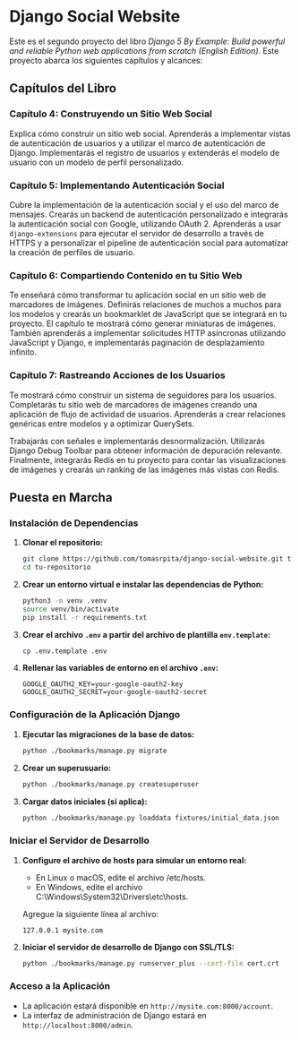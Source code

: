 # Django Social Website

Este es el segundo proyecto del libro *Django 5 By Example: Build powerful and reliable Python web applications from scratch (English Edition)*. Este proyecto abarca los siguientes capítulos y alcances:

## Capítulos del Libro

### Capítulo 4: Construyendo un Sitio Web Social
Explica cómo construir un sitio web social. Aprenderás a implementar vistas de autenticación de usuarios y a utilizar el marco de autenticación de Django. Implementarás el registro de usuarios y extenderás el modelo de usuario con un modelo de perfil personalizado.

### Capítulo 5: Implementando Autenticación Social
Cubre la implementación de la autenticación social y el uso del marco de mensajes. Crearás un backend de autenticación personalizado e integrarás la autenticación social con Google, utilizando OAuth 2. Aprenderás a usar `django-extensions` para ejecutar el servidor de desarrollo a través de HTTPS y a personalizar el pipeline de autenticación social para automatizar la creación de perfiles de usuario.

### Capítulo 6: Compartiendo Contenido en tu Sitio Web 
Te enseñará cómo transformar tu aplicación social en un sitio web de marcadores de imágenes. Definirás relaciones de muchos a muchos para los modelos y crearás un bookmarklet de JavaScript que se integrará en tu proyecto. El capítulo te mostrará cómo generar miniaturas de imágenes. También aprenderás a implementar solicitudes HTTP asíncronas utilizando JavaScript y Django, e implementarás paginación de desplazamiento infinito.

### Capítulo 7: Rastreando Acciones de los Usuarios
Te mostrará cómo construir un sistema de seguidores para los usuarios. Completarás tu sitio web de marcadores de imágenes creando una aplicación de flujo de actividad de usuarios. Aprenderás a crear relaciones genéricas entre modelos y a optimizar QuerySets.

Trabajarás con señales e implementarás desnormalización. Utilizarás Django Debug Toolbar para obtener información de depuración relevante. Finalmente, integrarás Redis en tu proyecto para contar las visualizaciones de imágenes y crearás un ranking de las imágenes más vistas con Redis.

## Puesta en Marcha

### Instalación de Dependencias

1. **Clonar el repositorio:**

    ```sh
    git clone https://github.com/tomasrpita/django-social-website.git tu-repositorio
    cd tu-repositorio
    ```

2. **Crear un entorno virtual e instalar las dependencias de Python:** 

    ```sh
    python3 -m venv .venv
    source venv/bin/activate
    pip install -r requirements.txt
    ```

3. **Crear el archivo `.env` a partir del archivo de plantilla `env.template`:**

    ```sh
    cp .env.template .env
    ```

4. **Rellenar las variables de entorno en el archivo `.env`:**

    ```plaintext
    GOOGLE_OAUTH2_KEY=your-google-oauth2-key
    GOOGLE_OAUTH2_SECRET=your-google-oauth2-secret
    ```

### Configuración de la Aplicación Django

1. **Ejecutar las migraciones de la base de datos:**

    ```sh
    python ./bookmarks/manage.py migrate
    ```

2. **Crear un superusuario:**
    
    ```sh
    python ./bookmarks/manage.py createsuperuser
    ```

3. **Cargar datos iniciales (si aplica):**
    
    ```sh
    python ./bookmarks/manage.py loaddata fixtures/initial_data.json
    ```

### Iniciar el Servidor de Desarrollo

1. **Configure el archivo de hosts para simular un entorno real:**

    + En Linux o macOS, edite el archivo /etc/hosts.
    + En Windows, edite el archivo C:\Windows\System32\Drivers\etc\hosts.

    Agregue la siguiente línea al archivo:
    
    ```plaintext
    127.0.0.1 mysite.com
    ```

2. **Iniciar el servidor de desarrollo de Django con SSL/TLS:**

    ```sh
    python ./bookmarks/manage.py runserver_plus --cert-file cert.crt
    ```

### Acceso a la Aplicación

- La aplicación estará disponible en `http://mysite.com:8000/account`.
- La interfaz de administración de Django estará en `http://localhost:8000/admin`.
